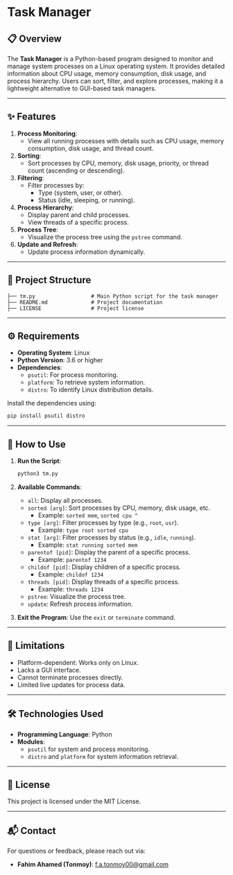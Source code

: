 # Task Manager

## 📋 Overview
The **Task Manager** is a Python-based program designed to monitor and manage system processes on a Linux operating system. It provides detailed information about CPU usage, memory consumption, disk usage, and process hierarchy. Users can sort, filter, and explore processes, making it a lightweight alternative to GUI-based task managers.

---

## ✨ Features
1. **Process Monitoring**:
   - View all running processes with details such as CPU usage, memory consumption, disk usage, and thread count.
2. **Sorting**:
   - Sort processes by CPU, memory, disk usage, priority, or thread count (ascending or descending).
3. **Filtering**:
   - Filter processes by:
     - Type (system, user, or other).
     - Status (idle, sleeping, or running).
4. **Process Hierarchy**:
   - Display parent and child processes.
   - View threads of a specific process.
5. **Process Tree**:
   - Visualize the process tree using the `pstree` command.
6. **Update and Refresh**:
   - Update process information dynamically.

---

## 📂 Project Structure
```plaintext
├── tm.py                  # Main Python script for the task manager
├── README.md              # Project documentation
├── LICENSE                # Project license
```

---

## ⚙️ Requirements
- **Operating System**: Linux
- **Python Version**: 3.6 or higher
- **Dependencies**:
  - `psutil`: For process monitoring.
  - `platform`: To retrieve system information.
  - `distro`: To identify Linux distribution details.

Install the dependencies using:
```bash
pip install psutil distro
```

---

## 🚀 How to Use
1. **Run the Script**:
   ```bash
   python3 tm.py
   ```
2. **Available Commands**:
   - `all`: Display all processes.
   - `sorted [arg]`: Sort processes by CPU, memory, disk usage, etc.
     - Example: `sorted mem`, `sorted cpu ^`
   - `type [arg]`: Filter processes by type (e.g., `root`, `usr`).
     - Example: `type root sorted cpu`
   - `stat [arg]`: Filter processes by status (e.g., `idle`, `running`).
     - Example: `stat running sorted mem`
   - `parentof [pid]`: Display the parent of a specific process.
     - Example: `parentof 1234`
   - `childof [pid]`: Display children of a specific process.
     - Example: `childof 1234`
   - `threads [pid]`: Display threads of a specific process.
     - Example: `threads 1234`
   - `pstree`: Visualize the process tree.
   - `update`: Refresh process information.

3. **Exit the Program**:
   Use the `exit` or `terminate` command.

---

## 🌟 Limitations
- Platform-dependent: Works only on Linux.
- Lacks a GUI interface.
- Cannot terminate processes directly.
- Limited live updates for process data.

---

## 🛠️ Technologies Used
- **Programming Language**: Python
- **Modules**:
  - `psutil` for system and process monitoring.
  - `distro` and `platform` for system information retrieval.

---

## 📄 License
This project is licensed under the MIT License.

---

## 📬 Contact
For questions or feedback, please reach out via:
- **Fahim Ahamed (Tonmoy)**: [f.a.tonmoy00@gmail.com](mailto:f.a.tonmoy00@gmail.com)
